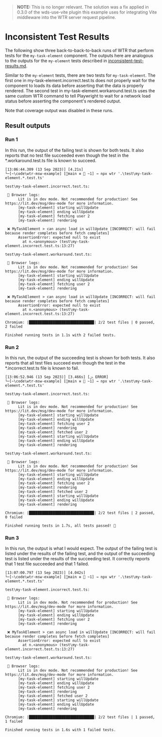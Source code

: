 > **NOTE:** This is no longer relevant. The solution was a fix applied in 0.3.0 of the wds-use-vite
> plugin this example uses for integrating Vite middleware into the WTR server request pipeline.

# Inconsistent Test Results

The following show three back-to-back-to-back runs of WTR that perform tests for the
`my-task-element` component. The outputs here are analogous to the outputs for the `my-element`
tests described in [inconsistent-test-results.md](./inconsistent-test-results.md).

Similar to the `my-element` tests, there are two tests for `my-task-element`. The first one in
my-task-element.incorrect.test.ts does not properly wait for the component to loads its data before
asserting that the data is properly rendered. The second test in my-task-element.workaround.test.ts
uses the same custom WTR command to tell Playwright to wait for a network load status before
asserting the component's rendered output.

Note that coverage output was disabled in these runs.

## Result outputs

### Run 1

In this run, the output of the failing test is shown for both tests. It also reports that no test
file succeeded even though the test in the *.workaround.test.ts file is known to succeed.

```
[13:06:44.309 (13 Sep 2023)] [4.21s]
└─[~\code\wtr-msw-example] [main ≡  ~1] → npx wtr '.\test\my-task-element.*.test.ts'

test\my-task-element.incorrect.test.ts:

 🚧 Browser logs:
      Lit is in dev mode. Not recommended for production! See https://lit.dev/msg/dev-mode for more information.
      [my-task-element] starting willUpdate
      [my-task-element] ending willUpdate
      [my-task-element] fetching user 2
      [my-task-element] rendering

 ❌ MyTaskElement > can async load in willUpdate [INCORRECT: will fail because render completes before fetch completes]
      AssertionError: expected null to exist
        at n.<anonymous> (test\my-task-element.incorrect.test.ts:13:27)

test\my-task-element.workaround.test.ts:

 🚧 Browser logs:
      Lit is in dev mode. Not recommended for production! See https://lit.dev/msg/dev-mode for more information.
      [my-task-element] starting willUpdate
      [my-task-element] ending willUpdate
      [my-task-element] fetching user 2
      [my-task-element] rendering

 ❌ MyTaskElement > can async load in willUpdate [INCORRECT: will fail because render completes before fetch completes]
      AssertionError: expected null to exist
        at n.<anonymous> (test\my-task-element.incorrect.test.ts:13:27)

Chromium: |██████████████████████████████| 2/2 test files | 0 passed, 2 failed

Finished running tests in 1.1s with 2 failed tests.
```

### Run 2

In this run, the output of the succeeding test is shown for both tests. It also reports that all
test files succeed even though the test in the *.incorrect.test.ts file is known to fail.

```
[13:06:52.946 (13 Sep 2023)] [3.466s] [ﲍ ERROR]
└─[~\code\wtr-msw-example] [main ≡  ~1] → npx wtr '.\test\my-task-element.*.test.ts'

test\my-task-element.incorrect.test.ts:

 🚧 Browser logs:
      Lit is in dev mode. Not recommended for production! See https://lit.dev/msg/dev-mode for more information.
      [my-task-element] starting willUpdate
      [my-task-element] ending willUpdate
      [my-task-element] fetching user 2
      [my-task-element] rendering
      [my-task-element] fetched user 2
      [my-task-element] starting willUpdate
      [my-task-element] ending willUpdate
      [my-task-element] rendering

test\my-task-element.workaround.test.ts:

 🚧 Browser logs:
      Lit is in dev mode. Not recommended for production! See https://lit.dev/msg/dev-mode for more information.
      [my-task-element] starting willUpdate
      [my-task-element] ending willUpdate
      [my-task-element] fetching user 2
      [my-task-element] rendering
      [my-task-element] fetched user 2
      [my-task-element] starting willUpdate
      [my-task-element] ending willUpdate
      [my-task-element] rendering

Chromium: |██████████████████████████████| 2/2 test files | 2 passed, 0 failed

Finished running tests in 1.7s, all tests passed! 🎉
```

### Run 3

In this run, the output is what I would expect. The output of the failing test is listed under the
results of the failing test, and the output of the succeeding test is listed under the results of
the succeeding test. It correctly reports that 1 test file succeeded and that 1 failed.

```
[13:07:00.797 (13 Sep 2023)] [4.042s]
└─[~\code\wtr-msw-example] [main ≡  ~1] → npx wtr '.\test\my-task-element.*.test.ts'

test\my-task-element.incorrect.test.ts:

 🚧 Browser logs:
      Lit is in dev mode. Not recommended for production! See https://lit.dev/msg/dev-mode for more information.
      [my-task-element] starting willUpdate
      [my-task-element] ending willUpdate
      [my-task-element] fetching user 2
      [my-task-element] rendering

 ❌ MyTaskElement > can async load in willUpdate [INCORRECT: will fail because render completes before fetch completes]
      AssertionError: expected null to exist
        at n.<anonymous> (test\my-task-element.incorrect.test.ts:13:27)

test\my-task-element.workaround.test.ts:

 🚧 Browser logs:
      Lit is in dev mode. Not recommended for production! See https://lit.dev/msg/dev-mode for more information.
      [my-task-element] starting willUpdate
      [my-task-element] ending willUpdate
      [my-task-element] fetching user 2
      [my-task-element] rendering
      [my-task-element] fetched user 2
      [my-task-element] starting willUpdate
      [my-task-element] ending willUpdate
      [my-task-element] rendering

Chromium: |██████████████████████████████| 2/2 test files | 1 passed, 1 failed

Finished running tests in 1.6s with 1 failed tests.
```

